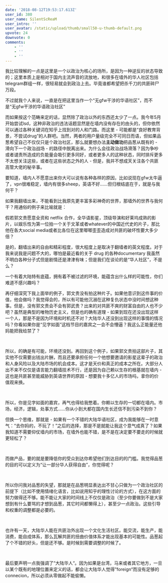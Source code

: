 ```yaml
---
date: '2018-08-12T19:53:17.613Z'
user_id: 380
user_name: SilentScReaM
user_intro: ''
user_avatar: /static/upload/thumb/small50-u-thumb-default.png
upvote: 24
downvote: 0
comments:
    - ''
    - ''
    - ''
---
```


<div><p>我比较理解的一点是这里是一个以政治为核心的场所，是因为一种逆反的状态导致的；这里本质上是相对于国内主流声音的流放地，和很多在墙外的华人社区包括telegram群组一样，很轻易就会到政治上去。毕竟谁都希望把杀千刀的共匪碎尸万段。</p><p>不过就我个人来说，一直是在把这里当作一个“无gfw干涉的华语社区”，而不是“无gfw干涉的华语政治社区”</p><p>而如果按这个范畴来定的话，显然除了政治以外的东西还太少了一点。我今年5月开始尝试lsd，这种非政治的违法话题显然是在墙内没有存在的由头的，但你依然可以通过各种关键词在知乎上找到对的人和门路。而这里 - 可能都是“良好教育背景，不尝试drug”的人群吧。当然，两者的用户量级完全不可同日而语，但如果品葱希望自己不仅仅只是个政治社区，那么就要想办法<b>主动做功</b>把品葱从既有的 - 滑向下一个政治战场 - 的路径中脱离出来。为什么会往政治战场滑落？因为争吵或者谴责所造成的负能量会吸引更多同好，或者更多人的这种状态，同时排斥更多不太想关注这些，或者在这些状态之外的人 - 但是，我并不想成天关注各个共匪高管大佬的秘辛事。</p><p>要知道，墙内人不愿意出来你大可以说有各种各样的原因，比如说现在gfw太牛逼了，vpn很难稳定，墙内有很多sheep，英语不好……但归根结底在于，就是与我何干？</p><p>如果我翻墙出来，不能看到比我原先更丰富多彩神奇的世界，那墙外的世界与我何干？用通俗的例子来比喻就是：</p><p>假若郭文贵愿意全资和 netflix 合作，全华语影星，顶级导演和好莱坞成熟的影片，以娱乐性为第一位拍一个关于文革或者whatever的中国近代史的片子，那比他在各大social media或者比各位在这里唧唧歪歪造成对共匪的破坏性要大多少倍？</p><p>是的，翻墙出来的自由和精彩程度，很大程度上是取决于翻墙者的英文程度。对于我来说我是问题不大的，哪怕是最近看的关于 drug 的各种documentary 我虽然不明白各种分子式但是剧情还是津津有味；但是我们在谈论的是“华人社区”，不是么？</p><p>一个有着大陆特有底蕴，拥有着不被过滤的环境，能蕴含出什么样的可能性，你们难道不感兴趣吗？</p><p>再仔细深究下我上面举的例子，郭文贵没有拍这种片子。如果他意识到这件事的价值，他会做吗？我觉得会的，所以有可能他沉溺在这种复仇状态中没时间想这种事。但是，没有郭文贵会不会有郭武贵？出来的对共匪不爽的财富自由的人也不少吧？虽然是典型的唯物历史主义，但是也的确有道理 - 如果到现在还没出现这样一个人，那是不是因为环境和时机还不对？大陆华人还没到出现这样的事情的情况吗？你看如果你是“见字如面”这档节目的嘉宾之一会不会懵逼？我这么正能量还他妈能把我给禁了？</p><p><br></p><p>所以，的确是有可能，环境还没到。再回到这个例子，如果郭文贵拍这部片子，其实他不仅需要出钱出片酬，而且还要承担任何一个他想要邀请的影星这辈子的政治和人身风险以及大陆市场的机会成本。这才是天价和真正的成本之所在。大部分人出不来不仅仅是语言能力翻墙技术不行，还是因为自己赖以生存的根基就在墙内 - 这也是共匪甚至能威胁到英语世界的原因 - 想要我十多亿人的市场吗，拿你的价值观来换。</p><p><br></p><p>所以，你是见字如面的嘉宾，再气也得给我憋着。你赖以生存的一切都在墙内。市场，经济，逻辑，处事方式……你从小到大都在国内生长还信不到污染不到你？</p><p>但换一个思维，那就是 - 如果有一个不错的大陆华语社区，成为我能够在一时意气：“去你妈的，不玩了！”之后的选择，那是不是就能让我这个意气成真了？如果我知道不需要仰仗墙内的市场，在墙外也能不错，是不是在决定要不要走的时候就更轻松了？</p><p><br></p><p>而做产品，要的就是要降低你的受众到达你希望他们到达目的的门槛。我觉得品葱的目的可以定义为“让一部分华人获得自由”，你觉得呢？</p><p><br></p><p>所以你问我对品葱的失望，那就是在品葱明显表达出不甘心只做为一个政治社区的前提下（比如不使用情绪化语言，比如说用知乎的理性讨论的方式），在这方面的努力做得还不够。能不能让大家的时间线上不仅仅是政治（至少你要做到不是大家想到有什么要骂的才想到品葱，其它时间都懒得上），甚至少一点政治。这些引导和权重的调整都是必要的。</p><p><br></p><p>也许有一天，大陆华人能在共匪治外出现一个文化生活社区。能交流，能生产，能消费，能自成体系，那么瓦解共匪的扭曲价值体系才能出现基本的可能性。品葱起了个不错的好头，但是还不够。是时候到需要调整的时候了。</p><p><br></p><p>最后要声明一点我强调了“大陆华人“。因为如果是台湾，马来或者其它地方，一旦以某个既有的地理位置来定义的话，都会让大陆华人觉得”foreign“而没有足够的connecion，所以必须从零做起不能偷懒。</p></div>
